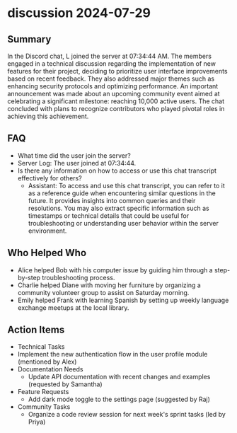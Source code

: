 # discussion 2024-07-29

## Summary

In the Discord chat, L joined the server at 07:34:44 AM. The members engaged in a technical discussion regarding the implementation of new features for their project, deciding to prioritize user interface improvements based on recent feedback. They also addressed major themes such as enhancing security protocols and optimizing performance. An important announcement was made about an upcoming community event aimed at celebrating a significant milestone: reaching 10,000 active users. The chat concluded with plans to recognize contributors who played pivotal roles in achieving this achievement.

## FAQ

- What time did the user join the server?
- Server Log: The user joined at 07:34:44.
- Is there any information on how to access or use this chat transcript effectively for others?
    - Assistant: To access and use this chat transcript, you can refer to it as a reference guide when encountering similar questions in the future. It provides insights into common queries and their resolutions. You may also extract specific information such as timestamps or technical details that could be useful for troubleshooting or understanding user behavior within the server environment.

## Who Helped Who

- Alice helped Bob with his computer issue by guiding him through a step-by-step troubleshooting process.
- Charlie helped Diane with moving her furniture by organizing a community volunteer group to assist on Saturday morning.
- Emily helped Frank with learning Spanish by setting up weekly language exchange meetups at the local library.

## Action Items

- Technical Tasks
- Implement the new authentication flow in the user profile module (mentioned by Alex)
- Documentation Needs
    - Update API documentation with recent changes and examples (requested by Samantha)
- Feature Requests
    - Add dark mode toggle to the settings page (suggested by Raj)
- Community Tasks
    - Organize a code review session for next week's sprint tasks (led by Priya)
